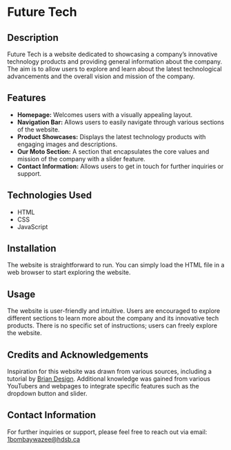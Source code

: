 # Future Tech

## Description
Future Tech is a website dedicated to showcasing a company’s innovative technology products and providing general information about the company. The aim is to allow users to explore and learn about the latest technological advancements and the overall vision and mission of the company.

## Features
- **Homepage:** Welcomes users with a visually appealing layout.
- **Navigation Bar:** Allows users to easily navigate through various sections of the website.
- **Product Showcases:** Displays the latest technology products with engaging images and descriptions.
- **Our Moto Section:** A section that encapsulates the core values and mission of the company with a slider feature.
- **Contact Information:** Allows users to get in touch for further inquiries or support.

## Technologies Used
- HTML
- CSS
- JavaScript

## Installation
The website is straightforward to run. You can simply load the HTML file in a web browser to start exploring the website.

## Usage
The website is user-friendly and intuitive. Users are encouraged to explore different sections to learn more about the company and its innovative tech products. There is no specific set of instructions; users can freely explore the website.

## Credits and Acknowledgements
Inspiration for this website was drawn from various sources, including a tutorial by [Brian Design](https://www.youtube.com/watch?v=FazgJVnrVuI&ab_channel=BrianDesign). Additional knowledge was gained from various YouTubers and webpages to integrate specific features such as the dropdown button and slider.

## Contact Information
For further inquiries or support, please feel free to reach out via email: [1bombaywazee@hdsb.ca](mailto:1bombaywazee@hdsb.ca)


